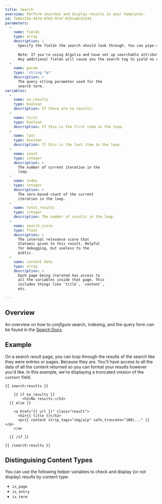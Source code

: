 ```yaml
---
title: Search
overview: Perform searches and display results in your templates.
id: fe8ec156-447d-4f03-974f-0251a8c53244
parameters:
  -
    name: fields
    type: array
    description: |
      Specify the fields the search should look through. You can pipe-separate multiple fields, eg. `title|content`.
      
      Note: If you're using Algolia and have set up searchable attributes, you may only specify fields exist in there.
      Any additional fields will cause you the search tag to yield no results.
  -
    name: param
    type: 'string *q*'
    description: >
      The query string parameter used for the
      search term.
variables:
  -
    name: no_results
    type: boolean
    description: If there are no results.
  -
    name: first
    type: boolean
    description: If this is the first item in the loop.
  -
    name: last
    type: boolean
    description: If this is the last item in the loop.
  -
    name: count
    type: integer
    description: >
      The number of current iteration in the
      loop.
  -
    name: index
    type: integer
    description: >
      The zero-based count of the current
      iteration in the loop.
  -
    name: total_results
    type: integer
    description: The number of results in the loop.
  -
    name: search_score
    type: float
    description: >
      The internal relevance score that
      Statamic given to this result. Helpful
      for debugging, but useless to the
      public.
  -
    name: content data
    type: array
    description: >
      Each page being iterated has access to
      all the variables inside that page. This
      includes things like `title`, `content`,
      etc.

---
```

## Overview

An overview on how to _configure_ search, indexing, and the query form can be found in the [Search Docs](/search).


## Example

On a search result page, you can loop through the results of the search like they were entries or pages. Because they are. You'll have access to all the data of all the content returned so you can format your results however you'd like. In this example, we're displaying a truncated vresion of the `content` field.

```
{{ search:results }}

	{{ if no_results }}
		<h2>No results.</h2>
  {{ else }}

    <a href="{{ url }}" class="result">
      <h2>{{ title }}</h2>
      <p>{{ content strip_tags="img|a|p" safe_truncate="180|..." }}</p>
    </a>
    
  {{ /if }}

{{ /search:results }}
```

## Distinguising Content Types

You can use the following helper variables to check and display (or not display) results by content type:

- `is_page` 
- `is_entry`
- `is_term`
